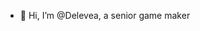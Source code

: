 - 👋 Hi, I’m @Delevea, a senior game maker
<!---
- 👀 I’m interested in ...
- 🌱 I’m currently learning ...
- 💞️ I’m looking to collaborate on ...
- 📫 How to reach me ...
--->
<!---
Delevea/Delevea is a ✨ special ✨ repository because its `README.md` (this file) appears on your GitHub profile.
You can click the Preview link to take a look at your changes.
--->
